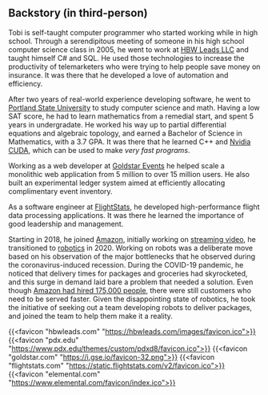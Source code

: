 ## Backstory (in third-person)

Tobi is self-taught computer programmer who started working while in high school.
Through a serendipitous meeting of someone in his high school computer science class in 2005, he went to work at 
[HBW Leads LLC](https://hbwleads.com) and taught himself C# and SQL. He used those technologies to increase 
the productivity of telemarketers who were trying to help people save money on insurance. It was there that he 
developed a love of automation and efficiency.

After two years of real-world experience developing software, he went to 
[Portland State University](https://www.pdx.edu/themes/custom/pdxd8/favicon.ico) to study computer science and math.
Having a low SAT score, he had to learn mathematics from a remedial start, and spent 5 years in undergradate. He worked 
his way up to partial differential equations and algebraic topology, and earned a Bachelor of Science in Mathematics, with a 
3.7 GPA. It was there that he learned C++ and [Nvidia CUDA](https://developer.nvidia.com/cuda-zone), which can be used to 
make _very fast programs_.

Working as a web developer at [Goldstar Events](https://www.goldstar.com) he helped scale a monolithic web application from 
5 million to over 15 million users.  He also built an experimental ledger system aimed at efficiently allocating complimentary 
event inventory.

As a software engineer at [FlightStats](https://flightstats.com), he developed high-performance flight data processing applications.
It was there he learned the importance of good leadership and management.

Starting in 2018, he joined [Amazon](https://amazon.com), initially working on [streaming video](https://www.elemental.com/), he transitioned to 
[robotics](https://blog.aboutamazon.com/transportation/whats-next-for-amazon-scout) in 2020. 
Working on robots was a deliberate move based on his observation of the major bottlenecks that he observed during the coronavirus-induced recession.
During the COVID-19 pandemic, he noticed that delivery times for packages and groceries had skyrocketed, and this surge in demand laid bare a problem 
that needed a solution. Even though [Amazon had hired 175,000 people](https://blog.aboutamazon.com/company-news/amazon-hiring-for-additional-75-000-jobs), 
there were still customers who need to be served faster. Given the disappointing state of robotics, he took the initiative of seeking out a team 
developing robots to deliver packages, and joined the team to help them make it a reality.


{{<favicon "hbwleads.com" "https://hbwleads.com/images/favicon.ico">}}
{{<favicon "pdx.edu" "https://www.pdx.edu/themes/custom/pdxd8/favicon.ico">}}
{{<favicon "goldstar.com" "https://i.gse.io/favicon-32.png">}}
{{<favicon "flightstats.com" "https://static.flightstats.com/v2/favicon.ico">}}
{{<favicon "elemental.com" "https://www.elemental.com/favicon/index.ico">}}
